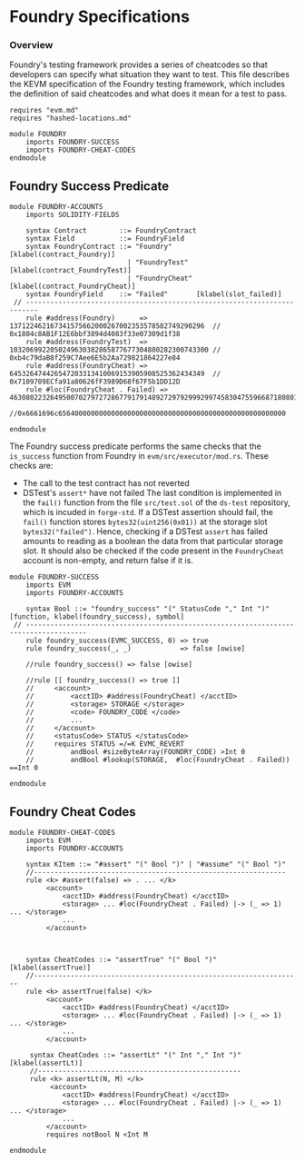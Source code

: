 Foundry Specifications
======================

### Overview

Foundry's testing framework provides a series of cheatcodes so that developers can specify what situation they want to test.
This file describes the KEVM specification of the Foundry testing framework, which includes the definition of said cheatcodes and what does it mean for a test to pass.

```k
requires "evm.md"
requires "hashed-locations.md"

module FOUNDRY
    imports FOUNDRY-SUCCESS
    imports FOUNDRY-CHEAT-CODES
endmodule
```

Foundry Success Predicate
-------------------------

```k
module FOUNDRY-ACCOUNTS
    imports SOLIDITY-FIELDS

    syntax Contract        ::= FoundryContract
    syntax Field           ::= FoundryField
    syntax FoundryContract ::= "Foundry"      [klabel(contract_Foundry)]
                             | "FoundryTest"  [klabel(contract_FoundryTest)]
                             | "FoundryCheat" [klabel(contract_FoundryCheat)]
    syntax FoundryField    ::= "Failed"       [klabel(slot_failed)]
 // -------------------------------------------------------------------------
    rule #address(Foundry)      => 137122462167341575662000267002353578582749290296  // 0x1804c8AB1F12E6bbf3894d4083f33e07309d1f38
    rule #address(FoundryTest)  => 1032069922050249630382865877677304880282300743300 // 0xb4c79daB8f259C7Aee6E5b2Aa729821864227e84
    rule #address(FoundryCheat) => 645326474426547203313410069153905908525362434349  // 0x7109709ECfa91a80626fF3989D68f67F5b1DD12D
    rule #loc(FoundryCheat . Failed) => 46308022326495007027972728677917914892729792999299745830475596687180801507328
    //0x6661696c65640000000000000000000000000000000000000000000000000000

endmodule
```
The Foundry success predicate performs the same checks that the `is_success` function from Foundry in `evm/src/executor/mod.rs`.
These checks are:
- The call to the test contract has not reverted
- DSTest's `assert*` have not failed
The last condition is implemented in the `fail()` function from the file `src/test.sol` of the `ds-test` repository, which is incuded in `forge-std`.
If a DSTest assertion should fail, the `fail()` function stores `bytes32(uint256(0x01))` at the storage slot `bytes32("failed")`. Hence, checking if a DSTest `assert` has failed amounts to reading as a boolean the data from that particular storage slot.
It should also be checked if the code present in the `FoundryCheat` account is non-empty, and return false if it is.

```k
module FOUNDRY-SUCCESS
    imports EVM
    imports FOUNDRY-ACCOUNTS

    syntax Bool ::= "foundry_success" "(" StatusCode "," Int ")" [function, klabel(foundry_success), symbol]
 // -------------------------------------------------------------------------------------
    rule foundry_success(EVMC_SUCCESS, 0) => true
    rule foundry_success(_, _)            => false [owise]
 
    //rule foundry_success() => false [owise]

    //rule [[ foundry_success() => true ]]
    //     <account>
    //         <acctID> #address(FoundryCheat) </acctID>
    //         <storage> STORAGE </storage>
    //         <code> FOUNDRY_CODE </code>
    //         ...
    //     </account>
    //     <statusCode> STATUS </statusCode>
    //     requires STATUS =/=K EVMC_REVERT
    //         andBool #sizeByteArray(FOUNDRY_CODE) >Int 0
    //         andBool #lookup(STORAGE,  #loc(FoundryCheat . Failed)) ==Int 0

endmodule
```

Foundry Cheat Codes
-------------------

```k
module FOUNDRY-CHEAT-CODES
    imports EVM
    imports FOUNDRY-ACCOUNTS

    syntax KItem ::= "#assert" "(" Bool ")" | "#assume" "(" Bool ")"
    //--------------------------------------------------------------
    rule <k> #assert(false) => . ... </k>
         <account>
             <acctID> #address(FoundryCheat) </acctID>
             <storage> ... #loc(FoundryCheat . Failed) |-> (_ => 1) ... </storage>
             ...
         </account>
    


    syntax CheatCodes ::= "assertTrue" "(" Bool ")" [klabel(assertTrue)]
    //------------------------------------------------------------------
    rule <k> assertTrue(false) </k>
         <account>
             <acctID> #address(FoundryCheat) </acctID>
             <storage> ... #loc(FoundryCheat . Failed) |-> (_ => 1) ... </storage>
             ...
         </account>

     syntax CheatCodes ::= "assertLt" "(" Int "," Int ")" [klabel(assertLt)]
     //--------------------------------------------------
     rule <k> assertLt(N, M) </k>
          <account>
             <acctID> #address(FoundryCheat) </acctID>
             <storage> ... #loc(FoundryCheat . Failed) |-> (_ => 1) ... </storage>
             ...
         </account>
         requires notBool N <Int M

endmodule
```


